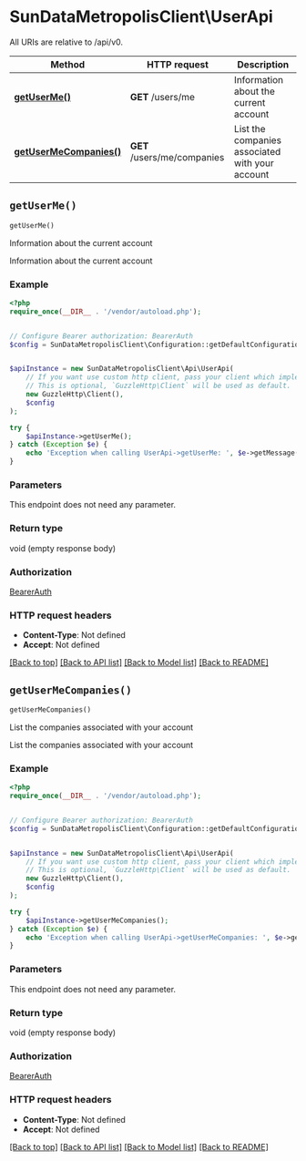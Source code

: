 # SunDataMetropolisClient\UserApi

All URIs are relative to /api/v0.

Method | HTTP request | Description
------------- | ------------- | -------------
[**getUserMe()**](UserApi.md#getUserMe) | **GET** /users/me | Information about the current account
[**getUserMeCompanies()**](UserApi.md#getUserMeCompanies) | **GET** /users/me/companies | List the companies associated with your account


## `getUserMe()`

```php
getUserMe()
```

Information about the current account

Information about the current account

### Example

```php
<?php
require_once(__DIR__ . '/vendor/autoload.php');


// Configure Bearer authorization: BearerAuth
$config = SunDataMetropolisClient\Configuration::getDefaultConfiguration()->setAccessToken('YOUR_ACCESS_TOKEN');


$apiInstance = new SunDataMetropolisClient\Api\UserApi(
    // If you want use custom http client, pass your client which implements `GuzzleHttp\ClientInterface`.
    // This is optional, `GuzzleHttp\Client` will be used as default.
    new GuzzleHttp\Client(),
    $config
);

try {
    $apiInstance->getUserMe();
} catch (Exception $e) {
    echo 'Exception when calling UserApi->getUserMe: ', $e->getMessage(), PHP_EOL;
}
```

### Parameters

This endpoint does not need any parameter.

### Return type

void (empty response body)

### Authorization

[BearerAuth](../../README.md#BearerAuth)

### HTTP request headers

- **Content-Type**: Not defined
- **Accept**: Not defined

[[Back to top]](#) [[Back to API list]](../../README.md#endpoints)
[[Back to Model list]](../../README.md#models)
[[Back to README]](../../README.md)

## `getUserMeCompanies()`

```php
getUserMeCompanies()
```

List the companies associated with your account

List the companies associated with your account

### Example

```php
<?php
require_once(__DIR__ . '/vendor/autoload.php');


// Configure Bearer authorization: BearerAuth
$config = SunDataMetropolisClient\Configuration::getDefaultConfiguration()->setAccessToken('YOUR_ACCESS_TOKEN');


$apiInstance = new SunDataMetropolisClient\Api\UserApi(
    // If you want use custom http client, pass your client which implements `GuzzleHttp\ClientInterface`.
    // This is optional, `GuzzleHttp\Client` will be used as default.
    new GuzzleHttp\Client(),
    $config
);

try {
    $apiInstance->getUserMeCompanies();
} catch (Exception $e) {
    echo 'Exception when calling UserApi->getUserMeCompanies: ', $e->getMessage(), PHP_EOL;
}
```

### Parameters

This endpoint does not need any parameter.

### Return type

void (empty response body)

### Authorization

[BearerAuth](../../README.md#BearerAuth)

### HTTP request headers

- **Content-Type**: Not defined
- **Accept**: Not defined

[[Back to top]](#) [[Back to API list]](../../README.md#endpoints)
[[Back to Model list]](../../README.md#models)
[[Back to README]](../../README.md)
